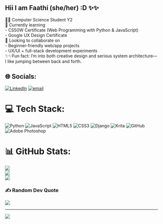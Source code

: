 ## Hii I am Faathi (she/her) :D ✨✨

🧙‍♀️ Computer Science Student Y2 <br/>
🦾 Currently learning <br/>
    - CS50W Certificate (Web Programming with Python & JavaScript) <br/>
    - Google UX Design Certificate <br/>
🔭 Looking to collaborate on <br/>
    - Beginner-friendly web/app projects<br/>
    - UX/UI + full-stack development experiments<br/>
✨✨Fun fact: I’m into both creative design and serious system architecture—I like jumping between back and forth.<br/>


## 🌐 Socials:
[![LinkedIn](https://img.shields.io/badge/LinkedIn-%230077B5.svg?logo=linkedin&logoColor=white)](https://linkedin.com/in/fathimath-ahmd) [![email](https://img.shields.io/badge/Email-D14836?logo=gmail&logoColor=white)](mailto:fathimath.0703@gmail.com) 

# 💻 Tech Stack:
![Python](https://img.shields.io/badge/python-3670A0?style=for-the-badge&logo=python&logoColor=ffdd54) ![JavaScript](https://img.shields.io/badge/javascript-%23323330.svg?style=for-the-badge&logo=javascript&logoColor=%23F7DF1E) ![HTML5](https://img.shields.io/badge/html5-%23E34F26.svg?style=for-the-badge&logo=html5&logoColor=white) ![CSS3](https://img.shields.io/badge/css3-%231572B6.svg?style=for-the-badge&logo=css3&logoColor=white) ![Django](https://img.shields.io/badge/django-%23092E20.svg?style=for-the-badge&logo=django&logoColor=white) ![Krita](https://img.shields.io/badge/Krita-203759?style=for-the-badge&logo=krita&logoColor=EEF37B) ![GitHub](https://img.shields.io/badge/github-%23121011.svg?style=for-the-badge&logo=github&logoColor=white) ![Adobe Photoshop](https://img.shields.io/badge/adobe%20photoshop-%2331A8FF.svg?style=for-the-badge&logo=adobe%20photoshop&logoColor=white)
# 📊 GitHub Stats:
![](https://github-readme-stats.vercel.app/api?username=faathi-707&theme=dark&hide_border=false&include_all_commits=true&count_private=false)<br/>
![](https://nirzak-streak-stats.vercel.app/?user=faathi-707&theme=dark&hide_border=false)<br/>
![](https://github-readme-stats.vercel.app/api/top-langs/?username=faathi-707&theme=dark&hide_border=false&include_all_commits=true&count_private=false&layout=compact)

### ✍️ Random Dev Quote
![](https://quotes-github-readme.vercel.app/api?type=horizontal&theme=radical)

---
[![](https://visitcount.itsvg.in/api?id=faathi-707&icon=0&color=0)](https://visitcount.itsvg.in)

<!-- Proudly created with GPRM ( https://gprm.itsvg.in ) -->
